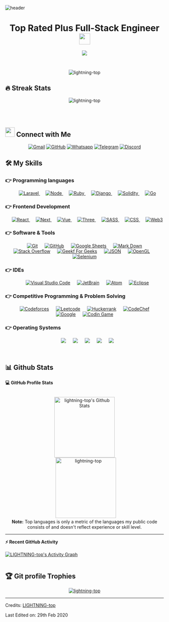 ![header](https://user-images.githubusercontent.com/59575502/127335491-fdba1874-e943-4d3c-ab8c-678ffe22f8b8.png)
<h1 align="center">Top Rated Plus Full-Stack Engineer<img src="https://media.giphy.com/media/hvRJCLFzcasrR4ia7z/giphy.gif" width="35"></h1>
<p align="center">
  <a href="https://github.com/DenverCoder1/readme-typing-svg"><img src="https://readme-typing-svg.herokuapp.com?lines=Full+Stack+Engineer;Competitive+Programmer;Ruby+on+Rails;Node%20|%20Django%20|%20Laravel%20;Specialist%20on%20Codeforces;Blockchain+Technology;Always%20learning%20new%20things&center=true&width=500&height=50"></a>
</p>


<br>

<p align="center"> 
	<img src="https://komarev.com/ghpvc/?username=lightning-top&label=Profile%20views&color=0e75b6&style=plastic" alt="lightning-top" /> 
</p>


## 🔥 Streak Stats
<p align="center"><img src="https://github-readme-streak-stats.herokuapp.com/?user=lightning-top&theme=algolia" alt="lightning-top" /></p>

<br>
<br>


## <img src="https://media.giphy.com/media/iY8CRBdQXODJSCERIr/giphy.gif" width="30px"> Connect with Me
<p align="center">
	<a href="mailto:superhollywood0229@gmail.com"><img img src="https://img.shields.io/badge/gmail-%23EA4335.svg?style=plastic&logo=gmail&logoColor=white" alt="Gmail"/></a>
	<a href="https://github.com/lightning-top"><img src="https://img.shields.io/badge/github-%23181717.svg?style=plastic&logo=github&logoColor=white" alt="GitHub"/></a>
	<a href="https://wa.me/14314105426"><img src="https://img.shields.io/badge/whatsapp-%2325D366.svg?style=plastic&logo=whatsapp&logoColor=white" alt="Whatsapp"/></a>
	<a href="https://t.me/skyearth008"><img src="https://img.shields.io/badge/telegram-%230A66C2.svg?style=plastic&logo=telegram&logoColor=white" alt="Telegram"/></a>
	<a href="#"><img src="https://img.shields.io/badge/discord-%231877F2.svg?style=plastic&logo=discord&logoColor=white" alt="Discord"/></a>
</p>




## 🛠️ My Skills

### 👉 Programming languages

<p align="center">
  &emsp;
  <a href="https://laravel.com/docs/7.x" target="_blank"> 
    <img alt="Laravel" src="https://img.shields.io/badge/Laravel%20-%23F05033.svg?style=plastic&logo=laravel&logoColor=white">
  </a>
  &emsp;
  <a href="https://docs.djangoproject.com/en/4.0/" target="_blank"> 
     <img alt="Node" src="https://img.shields.io/badge/Node%20-%23F7DF1E.svg?style=plastic&logo=node.js&logoColor=black">
   </a>
   &emsp;
  <a href="https://ruby-doc.org/" target="_blank"> 
    <img alt="Ruby" src="https://img.shields.io/badge/Ruby%20-%23F00000.svg?style=plastic&logo=ruby&logoColor=white">
  </a>
  &emsp;
  <a href="https://docs.djangoproject.com/en/4.0/" target="_blank"> 
    <img alt="Django" src="https://img.shields.io/badge/Django-%23007396.svg?style=plastic&logo=django&logoColor=white">
  </a>
  &emsp;
   <a href="https://www.solidity.org" target="_blank">
    <img alt="Solidity" src="https://img.shields.io/badge/Solidity%20-%2314354C.svg?style=plastic&logo=solidity&logoColor=white">
  </a>
  &emsp;
   <a href="https://go.dev/doc/" target="_blank">
    <img alt="Go" src="https://img.shields.io/badge/Go%20-%2334A853.svg?style=plastic&logo=go&logoColor=white">
  </a>
</p>

### 👉 Frontend Development
<p align="center"> 
  &emsp; 
  <a href="https://reactjs.org/docs/getting-started.html" target="_blank"> 
   <img alt="React" src="https://img.shields.io/badge/React%20-%230059CC.svg?style=plastic&logo=react&logoColor=white">
  </a>
  &emsp; 
  <a href="https://nextjs.org/docs" target="_blank"> 
   <img alt="Next" src="https://img.shields.io/badge/Next%20-%23111111.svg?style=plastic&logo=next.js&logoColor=white">
  </a>  
  &emsp; 
  <a href="https://vuejs.org/guide/introduction.html" target="_blank"> 
   <img alt="Vue" src="https://img.shields.io/badge/Vue%20-%2334A853.svg?style=plastic&logo=vue.js&logoColor=white">
  </a>
  &emsp;
  <a href="https://threejs.org/docs/" target="_blank"> 
    <img alt="Three" src="https://img.shields.io/badge/ThreeJs%20-%23000012.svg?style=plastic&logo=three.js&logoColor=white">
  </a>  
  &emsp;
  <a href="https://sass-lang.com/documentation/" target="_blank">
    <img alt="SASS" src="https://img.shields.io/badge/SASS%20-%23FF69B4.svg?style=plastic&logo=sass&logoColor=white">
  </a> 
  &emsp;
  <a href="https://tailwindcss.com/" target="_blank">
    <img alt="CSS" src="https://img.shields.io/badge/TailwindCSS%20-%231572B6.svg?style=plastic&logo=tailwindcss&logoColor=white">
  </a>
  &emsp;
  <a href="https://web3js.readthedocs.io/" target="_blank"> 
    <img alt="Web3" src="https://img.shields.io/badge/Web3%20-%23F05033.svg?style=plastic&logo=web3.js&logoColor=white">
  </a>
</p>

 ### 👉 Software & Tools
 
<p align="center">
  &emsp;
    <a href="#"><img alt="Git" src="https://img.shields.io/badge/Git%20-%23F05033.svg?style=plastic&logo=git&logoColor=white"></a>
  &emsp;
    <a href="#"><img alt="GitHub" src="https://img.shields.io/badge/github-%23181717.svg?style=plastic&logo=github&logoColor=white"></a>
  &emsp;
    <a href="#"><img alt="Google Sheets" src="https://img.shields.io/badge/Google%20Sheets%20-%2334A853.svg?style=plastic&logo=google%20sheets&logoColor=white"></a>
  &emsp;
    <a href="#"><img alt="Mark Down" src="https://img.shields.io/badge/Markdown-000000?style=plastic&logo=markdown&logoColor=white"></a>
  &emsp;
    <a href="#"><img alt="Stack Overflow" src="https://img.shields.io/badge/-Stack%20Overflow-FE7A16?style=plastic&logo=stack-overflow&logoColor=white"></a>
  &emsp;
    <a href="#"><img alt="Geekf For Geeks" src="https://img.shields.io/badge/geeksforgeeks-%230F9D58.svg?style=plastic&logo=geeksforgeeks&logoColor=white"></a>
  &emsp;
    <a href="#"><img alt="JSON" img src="https://img.shields.io/badge/json-%23000000.svg?style=plastic&logo=json&logoColor=white"></a>
  &emsp;
    <a href="#"><img alt="OpenGL" src="https://img.shields.io/badge/opengl-%235586A4.svg?style=plastic&logo=opengl&logoColor=white"></a>
  &emsp;
    <a href="#"><img alt="Selenium" src="https://img.shields.io/badge/selenium-%2343B02A.svg?&style=plastic&logo=selenium&logoColor=white"></a>
</p>

 ### 👉 IDEs
 
<p align="center">
  &emsp;
    <a href="#"><img alt="Visual Studio Code" src="https://img.shields.io/badge/Visual%20Studio%20Code-0078d7.svg?style=plastic&logo=visual-studio-code&logoColor=white"></a>
  &emsp;
    <a href="#"><img alt="JetBrain" src="https://img.shields.io/badge/jetbrains-%23000000.svg?style=plastic&logo=jetbrains&logoColor=white" /></a>
  &emsp;
    <a href="#"><img alt="Atom" src="https://img.shields.io/badge/atom-%2366595C.svg?&style=plastic&logo=atom&logoColor=white" /></a>
  &emsp;
    <a href="#"><img alt="Eclipse" src="https://img.shields.io/badge/eclipse%20ide-%232C2255.svg?&style=plastic&logo=eclipse%20ide&logoColor=white" /></a>
</p>

 ### 👉 Competitive Programming & Problem Solving
 
<p align="center">
  &emsp;
    <a href="#"><img alt = "Codeforces" src="https://img.shields.io/badge/codeforces%20-%231F8ACB.svg?style=plastic&logo=codeforces&logoColor=white" /></a>	
  &emsp;
    <a href="#"><img alt = "Leetcode" src="https://img.shields.io/badge/leetcode%20-%23FFA116.svg?style=plastic&logo=leetcode&logoColor=black" /></a>
  &emsp;
    <a href="#"><img alt = "Huckerrank" src="https://img.shields.io/badge/hackerrank-%232EC866.svg?style=plastic&logo=hackerrank&logoColor=white" /></a>
  &emsp;
    <a href="#"><img alt = "CodeChef" src="https://img.shields.io/badge/codechef-%235B4638.svg?style=plastic&logo=codechef&logoColor=white" /></a>
  &emsp;
    <a href="#"><img alt = "Google" src="https://img.shields.io/badge/google-%234285F4.svg?style=plastic&logo=google&logoColor=white" /></a>
  &emsp;
    <a href="#"><img alt = "Codin Game" src="https://img.shields.io/badge/codingame-%23F2BB13.svg?&style=plastic&logo=codingame&logoColor=black" /></a>
</p>

 ### 👉 Operating Systems
 
<p align="center">
  &emsp;
  <a href="#"><img src="https://img.shields.io/badge/Linux-FCC624?style=plastic&logo=linux&logoColor=black"></a>
  &emsp;
  <a href="#"><img src="https://img.shields.io/badge/Ubuntu-E95420?style=plastic&logo=ubuntu&logoColor=white"></a>
  &emsp;
  <a href="#"><img src="https://img.shields.io/badge/Windows-0078D6?style=plastic&logo=windows&logoColor=white"></a>
  &emsp;
  <a href="#"><img src="https://img.shields.io/badge/Android-%2311AA44.svg?style=plastic&&logo=android&logoColor=white" /></a>	 
  &emsp;
  <a href="#"><img src="https://img.shields.io/badge/pop!_os-%2348B9C7.svg?style=plastic&&logo=pop!_os&logoColor=white" /></a>	  
</p>

<br/>

## 📊 Github Stats



  <summary><b>💻 GitHub Profile Stats</b></summary>
  <br/>
  <p align="center">
    <a href="https://github.com/anuraghazra/github-readme-stats"><img alt="lightning-top's Github Stats" src="https://github-readme-stats.vercel.app/api?username=lightning-top&show_icons=true&count_private=true&theme=algolia" height="192px"/></a>
<br/>
  &nbsp;
	  <img src="https://github-readme-stats.vercel.app/api/top-langs?username=lightning-top&langs_count=10&show_icons=true&locale=en&layout=compact&theme=algolia" alt="lightning-top" height="192px"/>
  <br/>
  <b>Note:</b> Top languages is only a metric of the languages my public code consists of and doesn't reflect experience or skill level.
  </p>

----

  <summary><b>⚡ Recent GitHub Activity</b></summary>
  <br/>
   <a href="https://github.com/lightning-top"><img alt="LIGHTNING-top's Activity Graph" src="https://activity-graph.herokuapp.com/graph?username=lightning-top&custom_title=lightning-top's%20Contribution%20Graph&theme=react-dark" /></a>
  <br/>


<br/>

## :trophy: Git profile Trophies

<p align="center"> <a href="https://github.com/ryo-ma/github-profile-trophy"><img src="https://github-profile-trophy.vercel.app/?username=lightning-top&layout=compact&theme=algolia" alt="lightning-top" /></a> </p>

-----
Credits: [LIGHTNING-top](https://github.com/lightning-top)

Last Edited on: 29th Feb 2020